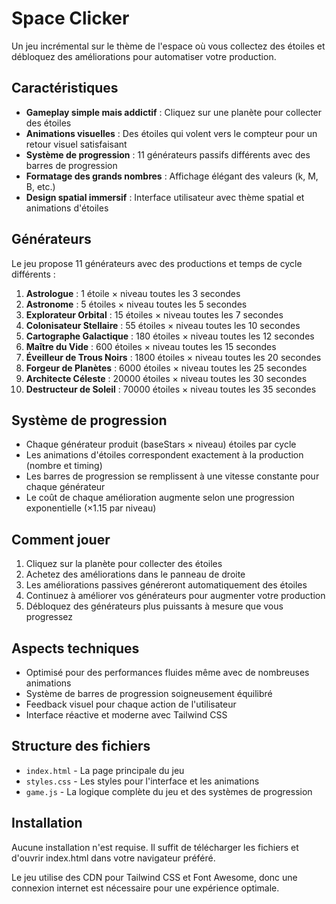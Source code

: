 # Space Clicker

Un jeu incrémental sur le thème de l'espace où vous collectez des étoiles et débloquez des améliorations pour automatiser votre production.

## Caractéristiques

- **Gameplay simple mais addictif** : Cliquez sur une planète pour collecter des étoiles
- **Animations visuelles** : Des étoiles qui volent vers le compteur pour un retour visuel satisfaisant
- **Système de progression** : 11 générateurs passifs différents avec des barres de progression
- **Formatage des grands nombres** : Affichage élégant des valeurs (k, M, B, etc.)
- **Design spatial immersif** : Interface utilisateur avec thème spatial et animations d'étoiles

## Générateurs

Le jeu propose 11 générateurs avec des productions et temps de cycle différents :

1. **Astrologue** : 1 étoile × niveau toutes les 3 secondes
2. **Astronome** : 5 étoiles × niveau toutes les 5 secondes
3. **Explorateur Orbital** : 15 étoiles × niveau toutes les 7 secondes
4. **Colonisateur Stellaire** : 55 étoiles × niveau toutes les 10 secondes
5. **Cartographe Galactique** : 180 étoiles × niveau toutes les 12 secondes
6. **Maître du Vide** : 600 étoiles × niveau toutes les 15 secondes
7. **Éveilleur de Trous Noirs** : 1800 étoiles × niveau toutes les 20 secondes
8. **Forgeur de Planètes** : 6000 étoiles × niveau toutes les 25 secondes
9. **Architecte Céleste** : 20000 étoiles × niveau toutes les 30 secondes
10. **Destructeur de Soleil** : 70000 étoiles × niveau toutes les 35 secondes

## Système de progression

- Chaque générateur produit (baseStars × niveau) étoiles par cycle
- Les animations d'étoiles correspondent exactement à la production (nombre et timing)
- Les barres de progression se remplissent à une vitesse constante pour chaque générateur
- Le coût de chaque amélioration augmente selon une progression exponentielle (×1.15 par niveau)

## Comment jouer

1. Cliquez sur la planète pour collecter des étoiles
2. Achetez des améliorations dans le panneau de droite
3. Les améliorations passives généreront automatiquement des étoiles
4. Continuez à améliorer vos générateurs pour augmenter votre production
5. Débloquez des générateurs plus puissants à mesure que vous progressez

## Aspects techniques

- Optimisé pour des performances fluides même avec de nombreuses animations
- Système de barres de progression soigneusement équilibré
- Feedback visuel pour chaque action de l'utilisateur
- Interface réactive et moderne avec Tailwind CSS

## Structure des fichiers

- `index.html` - La page principale du jeu
- `styles.css` - Les styles pour l'interface et les animations
- `game.js` - La logique complète du jeu et des systèmes de progression

## Installation

Aucune installation n'est requise. Il suffit de télécharger les fichiers et d'ouvrir index.html dans votre navigateur préféré.

Le jeu utilise des CDN pour Tailwind CSS et Font Awesome, donc une connexion internet est nécessaire pour une expérience optimale.